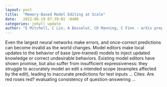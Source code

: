 ```yaml
---
layout: post
title:  "Memory-Based Model Editing at Scale"
date:   2022-06-19 07:39:02 -0400
categories: jekyll update
author: "E Mitchell, C Lin, A Bosselut, CD Manning, C Finn - arXiv preprint arXiv:2206.06520, 2022"
---
```

Even the largest neural networks make errors, and once-correct predictions can become invalid as the world changes. Model editors make local updates to the behavior of base (pre-trained) models to inject updated knowledge or correct undesirable behaviors. Existing model editors have shown promise, but also suffer from insufficient expressiveness: they struggle to accurately model an edit s intended scope (examples affected by the edit), leading to inaccurate predictions for test inputs …
Cites: ‪Are red roses red? evaluating consistency of question-answering …‬  